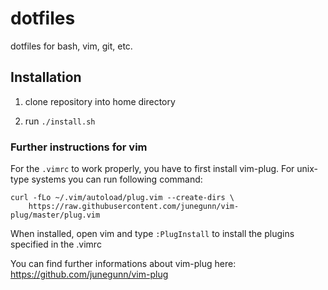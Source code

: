 # dotfiles
dotfiles for bash, vim, git, etc.

## Installation

1. clone repository into home directory

2. run `./install.sh`

### Further instructions for vim
For the `.vimrc` to work properly, you have to first install vim-plug. For unix-type systems you can run following command:
    
    curl -fLo ~/.vim/autoload/plug.vim --create-dirs \
        https://raw.githubusercontent.com/junegunn/vim-plug/master/plug.vim
        
When installed, open vim and type `:PlugInstall` to install the plugins specified in the .vimrc

You can find further informations about vim-plug here: https://github.com/junegunn/vim-plug
